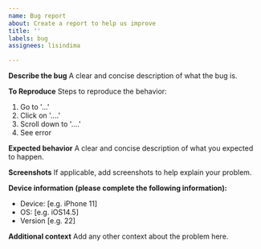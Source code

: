 ```yaml
---
name: Bug report
about: Create a report to help us improve
title: ''
labels: bug
assignees: lisindima

---
```


**Describe the bug**
A clear and concise description of what the bug is.

**To Reproduce**
Steps to reproduce the behavior:
1. Go to '...'
2. Click on '....'
3. Scroll down to '....'
4. See error

**Expected behavior**
A clear and concise description of what you expected to happen.

**Screenshots**
If applicable, add screenshots to help explain your problem.

**Device information (please complete the following information):**
 - Device: [e.g. iPhone 11]
 - OS: [e.g. iOS14.5]
 - Version [e.g. 22]

**Additional context**
Add any other context about the problem here.
